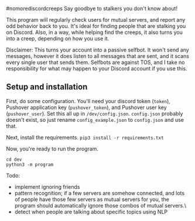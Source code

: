 
#nomorediscordcreeps
Say goodbye to stalkers you don't know about! 

This program will regularly check users for mutual servers, and report any odd behavior back to you. It's ideal for finding people that are stalking you on Discord. Also, in a way, while helping find the creeps, it also turns you into a creep, depending on how you use it.

Disclaimer: This turns your account into a passive selfbot. It won't send any messages, however it does listen to all messages that are sent, and it scans every single user that sends them. Selfbots are against TOS, and I take no responsibility for what may happen to your Discord account if you use this. 


## Setup and installation

First, do some configuration. You'll need your discord token (`token`), Pushover application key (`pushover_token`), and Pushover user key (`pushover_user`). Set this all up in `/dev/config.json`. `config.json` probably doesn't exist, so just rename `config_example.json` to `config.json` and use that. 

Next, install the requirements.
`pip3 install -r requirements.txt`

Now, you're ready to run the program.
```
cd dev
python3 -m program
```



Todo:
* implement ignoring friends
* pattern recognition; if a few servers are somehow connected, and lots of people have those few servers as mutual servers for you, the program should automatically ignore those combos of mutual servers.\
* detect when people are talking about specific topics using NLP
